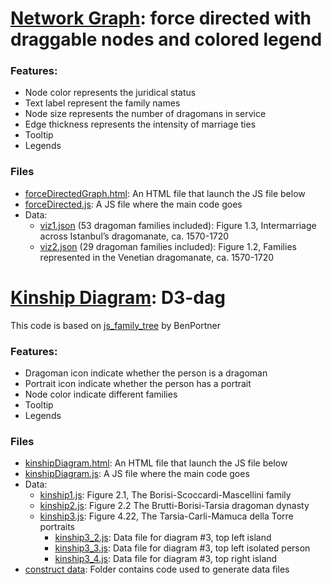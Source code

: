 # [Network Graph](https://github.com/digitalutsc/dragomans_visualizations/tree/master/Network%20Diagram): force directed with draggable nodes and colored legend

### Features:
- Node color represents the juridical status
- Text label represent the family names
- Node size represents the number of dragomans in service
- Edge thickness represents the intensity of marriage ties
- Tooltip
- Legends

### Files
- [forceDirectedGraph.html](https://github.com/digitalutsc/dragomans_visualizations/blob/master/Network%20Diagram/forceDirectedGraph.html): An HTML file that launch the JS file below
- [forceDirected.js](https://github.com/digitalutsc/dragomans_visualizations/blob/master/Network%20Diagram/forceDirected.js): A JS file where the main code goes
- Data:
  - [viz1.json](https://github.com/digitalutsc/dragomans_visualizations/blob/master/Network%20Diagram/viz1.json) (53 dragoman families included): Figure 1.3, Intermarriage across Istanbul’s dragomanate, ca. 1570-1720
  - [viz2.json](https://github.com/digitalutsc/dragomans_visualizations/blob/master/Network%20Diagram/viz2.json) (29 dragoman families included): Figure 1.2, Families represented in the Venetian dragomanate, ca. 1570-1720


# [Kinship Diagram](https://github.com/digitalutsc/dragomans_visualizations/tree/master/Kinship%20Diagram): D3-dag
This code is based on [js_family_tree](https://github.com/BenPortner/js_family_tree) by BenPortner

### Features:
- Dragoman icon indicate whether the person is a dragoman
- Portrait icon indicate whether the person has a portrait
- Node color indicate different families
- Tooltip
- Legends

### Files
- [kinshipDiagram.html](https://github.com/digitalutsc/dragomans_visualizations/blob/master/Kinship%20Diagram/kinshipDiagram.html): An HTML file that launch the JS file below
- [kinshipDiagram.js](https://github.com/digitalutsc/dragomans_visualizations/blob/master/Kinship%20Diagram/kinshipDiagram.js): A JS file where the main code goes
- Data:
  - [kinship1.js](https://github.com/digitalutsc/dragomans_visualizations/blob/master/Kinship%20Diagram/kinship1.js): Figure 2.1, The Borisi-Scoccardi-Mascellini family
  - [kinship2.js](https://github.com/digitalutsc/dragomans_visualizations/blob/master/Kinship%20Diagram/kinship2.js): Figure 2.2 The Brutti-Borisi-Tarsia dragoman dynasty
  - [kinship3.js](https://github.com/digitalutsc/dragomans_visualizations/blob/master/Kinship%20Diagram/kinship3.js): Figure 4.22, The Tarsia-Carli-Mamuca della Torre portraits
    - [kinship3_2.js](https://github.com/digitalutsc/dragomans_visualizations/blob/master/Kinship%20Diagram/kinship3_2.js): Data file for diagram #3, top left island
    - [kinship3_3.js](https://github.com/digitalutsc/dragomans_visualizations/blob/master/Kinship%20Diagram/kinship3_3.js): Data file for diagram #3, top left isolated person
    - [kinship3_4.js](https://github.com/digitalutsc/dragomans_visualizations/blob/master/Kinship%20Diagram/kinship3_4.js): Data file for diagram #3, top right island
- [construct data](https://github.com/digitalutsc/dragomans_visualizations/tree/master/Kinship%20Diagram/construct%20data): Folder contains code used to generate data files 
